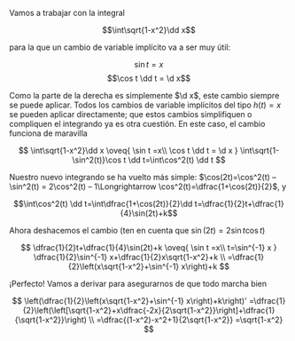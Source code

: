 Vamos a trabajar con la integral

$$\int\sqrt{1-x^2}\dd x$$

para la que un cambio de variable implícito va a ser muy útil:

$$\sin t =x$$
$$\cos t \dd t = \d x$$

Como la parte de la derecha es simplemente $\d x$, este cambio siempre se puede aplicar. Todos los cambios de variable implícitos del tipo $h(t)=x$ se pueden aplicar directamente; que estos cambios simplifiquen o compliquen el integrando ya es otra cuestión. En este caso, el cambio funciona de maravilla

$$
\int\sqrt{1-x^2}\dd x
\oveq{ \sin t =x\\ \cos t \dd t = \d x }
\int\sqrt{1-\sin^2(t)}\cos t \dd t=\int\cos^2(t) \dd t
$$

Nuestro nuevo integrando se ha vuelto más simple: $\cos(2t)=\cos^2(t) – \sin^2(t) = 2\cos^2(t) – 1\Longrightarrow \cos^2(t)=\dfrac{1+\cos(2t)}{2}$, y 

$$\int\cos^2(t) \dd t=\int\dfrac{1+\cos(2t)}{2}\dd t=\dfrac{1}{2}t+\dfrac{1}{4}\sin(2t)+k$$

Ahora deshacemos el cambio (ten en cuenta que $\sin(2t)=2\sin t\cos t$)

$$
\dfrac{1}{2}t+\dfrac{1}{4}\sin(2t)+k
\oveq{ \sin t =x\\ t=\sin^{-1} x }
\dfrac{1}{2}\sin^{-1} x+\dfrac{1}{2}x\sqrt{1-x^2}+k \\
=\dfrac{1}{2}\left(x\sqrt{1-x^2}+\sin^{-1} x\right)+k
$$

¡Perfecto! Vamos a derivar para asegurarnos de que todo marcha bien

$$
\left(\dfrac{1}{2}\left(x\sqrt{1-x^2}+\sin^{-1} x\right)+k\right)'
=\dfrac{1}{2}\left(\left[\sqrt{1-x^2}+x\dfrac{-2x}{2\sqrt{1-x^2}}\right]+\dfrac{1}{\sqrt{1-x^2}}\right) \\
=\dfrac{(1-x^2)-x^2+1}{2\sqrt{1-x^2}}
=\sqrt{1-x^2}
$$